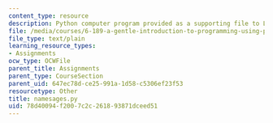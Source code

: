 ```yaml
---
content_type: resource
description: Python computer program provided as a supporting file to Lab 9.
file: /media/courses/6-189-a-gentle-introduction-to-programming-using-python-january-iap-2008/78d40094f2007c2c261893871dceed51_namesages.py
file_type: text/plain
learning_resource_types:
- Assignments
ocw_type: OCWFile
parent_title: Assignments
parent_type: CourseSection
parent_uid: 647ec78d-ce25-991a-1d58-c5306ef23f53
resourcetype: Other
title: namesages.py
uid: 78d40094-f200-7c2c-2618-93871dceed51
---
```

